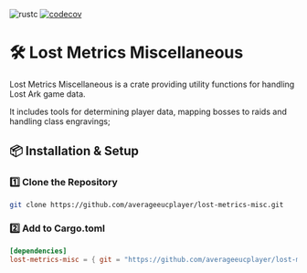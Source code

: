 ![rustc](https://img.shields.io/badge/rustc-1.85.0-blue.svg)
[![codecov](https://codecov.io/gh/averageeucplayer/lost-metrics-misc/graph/badge.svg?token=HHRGYYUNM2)](https://codecov.io/gh/averageeucplayer/lost-metrics-misc)

# 🛠️ Lost Metrics Miscellaneous  

Lost Metrics Miscellaneous is a crate providing utility functions for handling Lost Ark game data.

It includes tools for determining player data, mapping bosses to raids and handling class engravings;

## 📦 Installation & Setup

### 1️⃣ **Clone the Repository**

```sh
git clone https://github.com/averageeucplayer/lost-metrics-misc.git
```

### 2️⃣ Add to Cargo.toml

```toml
[dependencies]
lost-metrics-misc = { git = "https://github.com/averageeucplayer/lost-metrics-misc" }
```